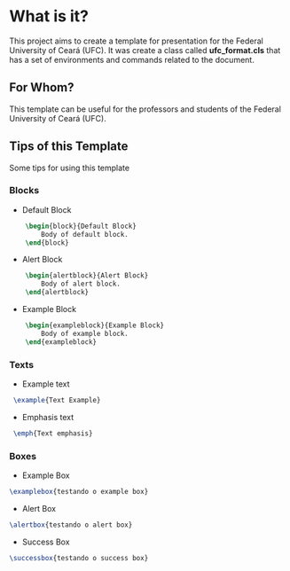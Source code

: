 # What is it?

This project aims to create a template for presentation for the Federal University of Ceará (UFC). It was create a class called **ufc_format.cls** that has a set of environments and commands related to the document.

## For Whom?
This template can be useful for the professors and students of the Federal University of Ceará (UFC).

## Tips of this Template
Some tips for using this template

### Blocks

- Default Block
```tex
    \begin{block}{Default Block}
        Body of default block.
    \end{block}
```

- Alert Block
```tex
    \begin{alertblock}{Alert Block}
        Body of alert block.
    \end{alertblock}
```

- Example Block
```tex
    \begin{exampleblock}{Example Block}
        Body of example block.
    \end{exampleblock}
```

### Texts

- Example text
```tex
 \example{Text Example}
```

- Emphasis text
```tex
 \emph{Text emphasis}
```

### Boxes

- Example Box

```tex
\examplebox{testando o example box}
```

- Alert Box

```tex
\alertbox{testando o alert box}
```

- Success Box

```tex
\successbox{testando o success box}
```